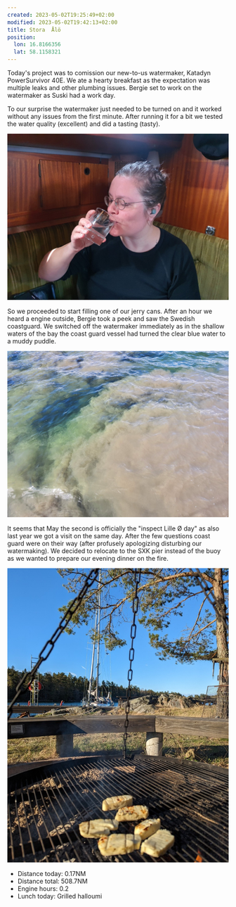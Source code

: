 ```yaml
---
created: 2023-05-02T19:25:49+02:00
modified: 2023-05-02T19:42:13+02:00
title: Stora  Ålö
position:
  lon: 16.8166356
  lat: 58.1158321
---
```


Today's project was to comission our new-to-us watermaker, Katadyn PowerSurvivor 40E. We ate a hearty breakfast as the expectation was multiple leaks and other plumbing issues. Bergie set to work on the watermaker as Suski had a work day. 

To our surprise the watermaker just needed to be turned on and it worked without any issues from the first minute. After running it for a bit we tested the water quality (excellent) and did a tasting 
(tasty). 

![Image](../2023/093dce66ad2f9da2ed75a6222971a79a.jpg) 

So we proceeded to start filling one of our jerry cans. After an hour we heard a engine outside, Bergie took a peek and saw the Swedish coastguard. We switched off the watermaker immediately as in the shallow waters of the bay the coast guard vessel had turned the clear blue water to a muddy puddle.

![Image](../2023/e9770349c151cacd94e0b7f8899dc0fb.jpg) 

It seems that May the second is officially the "inspect Lille Ø day" as also last year we got a visit on the same day. After the few questions coast guard were on their way (after profusely apologizing disturbing our watermaking). We decided to relocate to the SXK pier instead of the buoy as we wanted to prepare our evening dinner on the fire.

![Image](../2023/dd7489b7bdd982bb91f79b5d64ff87ba.jpg) 

* Distance today: 0.17NM
* Distance total: 508.7NM
* Engine hours: 0.2
* Lunch today: Grilled halloumi
